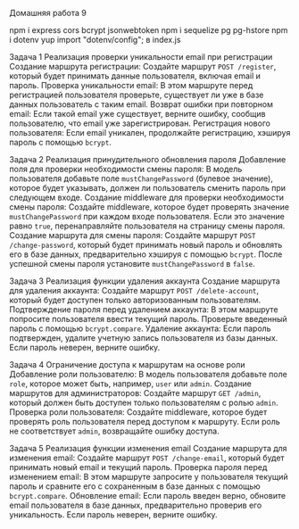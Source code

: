Домашняя работа 9

npm i express cors bcrypt jsonwebtoken
npm i sequelize pg pg-hstore
npm i dotenv yup
import "dotenv/config"; в index.js

Задача 1
Реализация проверки уникальности email при регистрации
Создание маршрута регистрации:
Создайте маршрут `POST /register`, который будет принимать данные пользователя, включая email и пароль.
Проверка уникальности email:
В этом маршруте перед регистрацией пользователя проверьте, существует ли уже в базе данных пользователь с таким email.
Возврат ошибки при повторном email:
Если такой email уже существует, верните ошибку, сообщив пользователю, что email уже зарегистрирован.
Регистрация нового пользователя:
Если email уникален, продолжайте регистрацию, хэшируя пароль с помощью `bcrypt`.

Задача 2
Реализация принудительного обновления пароля
Добавление поля для проверки необходимости смены пароля:
В модель пользователя добавьте поле `mustChangePassword` (булевое значение), которое будет указывать, должен ли пользователь сменить пароль при следующем входе.
Создание middleware для проверки необходимости смены пароля:
Создайте middleware, которое будет проверять значение `mustChangePassword` при каждом входе пользователя. Если это значение равно `true`, перенаправляйте пользователя на страницу смены пароля.
Создание маршрута для смены пароля:
Создайте маршрут `POST /change-password`, который будет принимать новый пароль и обновлять его в базе данных, предварительно хэшируя с помощью `bcrypt`. После успешной смены пароля установите `mustChangePassword` в `false`.

Задача 3
Реализация функции удаления аккаунта
Создание маршрута для удаления аккаунта:
Создайте маршрут `POST /delete-account`, который будет доступен только авторизованным пользователям.
Подтверждение пароля перед удалением аккаунта:
В этом маршруте попросите пользователя ввести текущий пароль. Проверьте введенный пароль с помощью `bcrypt.compare`.
Удаление аккаунта:
Если пароль подтвержден, удалите учетную запись пользователя из базы данных. Если пароль неверен, верните ошибку.

Задача 4
Ограничение доступа к маршрутам на основе роли
Добавление роли пользователю:
В модель пользователя добавьте поле `role`, которое может быть, например, `user` или `admin`.
Создание маршрутов для администраторов:
Создайте маршрут `GET /admin`, который должен быть доступен только пользователям с ролью `admin`.
Проверка роли пользователя:
Создайте middleware, которое будет проверять роль пользователя перед доступом к маршруту. Если роль не соответствует `admin`, возвращайте ошибку доступа.

Задача 5
Реализация функции изменения email
Создание маршрута для изменения email:
Создайте маршрут `POST /change-email`, который будет принимать новый email и текущий пароль.
Проверка пароля перед изменением email:
В этом маршруте запросите у пользователя текущий пароль и сравните его с сохраненным в базе данных с помощью `bcrypt.compare`.
Обновление email:
Если пароль введен верно, обновите email пользователя в базе данных, предварительно проверив его уникальность. Если пароль неверен, верните ошибку.
